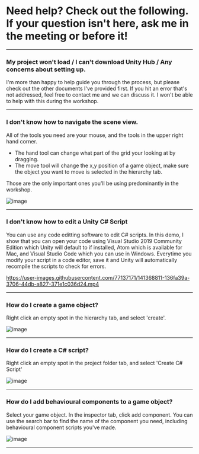 # Need help? Check out the following. If your question isn't here, ask me in the meeting or before it!

---
### **My project won't load / I can't download Unity Hub / Any concerns about setting up.**

I'm more than happy to help guide you through the process, but please check out the other documents I've provided first. If you hit an error that's not addressed, feel free to contact me and we can discuss it. I won't be able to help with this during the workshop.

---
### **I don't know how to navigate the scene view.**

All of the tools you need are your mouse, and the tools in the upper right hand corner. 
* The hand tool can change what part of the grid your looking at by dragging.
* The move tool will change the x,y position of a game object, make sure the object you want to move is selected in the hierarchy tab.

Those are the only important ones you'll be using predominantly in the workshop.

![image](https://user-images.githubusercontent.com/77137171/141366182-cb8c1b89-2fa6-4ff4-97f6-07f2f5efafbf.png)

---
### **I don't know how to edit a Unity C# Script**

You can use any code editting software to edit C# scripts. In this demo, I show that you can open your code using Visual Studio 2019 Community Edition which Unity will default to if installed, Atom which is available for Mac, and Visual Studio Code which you can use in Windows. Everytime you modify your script in a code editor, save it and Unity will automatically recompile the scripts to check for errors.

https://user-images.githubusercontent.com/77137171/141368811-136fa39a-3706-44db-a827-371e1c036d24.mp4


---
### **How do I create a game object?**

Right click an empty spot in the hierarchy tab, and select 'create'.

![image](https://user-images.githubusercontent.com/77137171/141367042-f393ed6c-5ec2-4a9e-919c-d79da337cfc9.png)

---
### **How do I create a C# script?**

Right click an empty spot in the project folder tab, and select 'Create C# Script'

![image](https://user-images.githubusercontent.com/77137171/141367061-052c4a82-83fd-48ed-90a0-3247b6b1454d.png)

---
### **How do I add behavioural components to a game object?**

Select your game object. In the inspector tab, click add component. You can use the search bar to find the name of the component you need, including behavioural component scripts you've made.

![image](https://user-images.githubusercontent.com/77137171/141367099-2d0448e1-c099-4873-82a3-9430d73d8e85.png)

---
